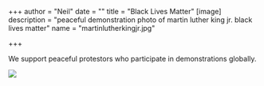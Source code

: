 +++
author = "Neil"
date = ""
title = "Black Lives Matter"
[image]
description = "peaceful demonstration photo of martin luther king jr. black lives matter"
name = "martinlutherkingjr.jpg"

+++

We support peaceful protestors who participate in demonstrations globally.

![](/images/stopkillingblackpeople.jpg)